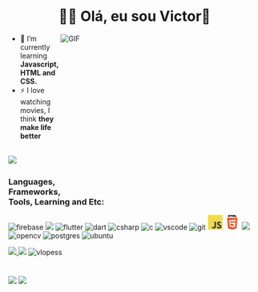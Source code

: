 


<h1 align="center">👨‍💻 Olá, eu sou Victor👋</h1>
<img align="right" alt="GIF" src="https://user-images.githubusercontent.com/121266927/212063189-82aba6a1-9c29-4dde-93fe-843df2bf5ef6.gif" width="400" height="320"/> 
<p>
  
- 🌱 I’m currently learning **Javascript, HTML and CSS.**
- ⚡ I love watching movies, I think **they make life better**
<br>
<a href = "https://victorpersonalsite.vlopess.repl.co/" target="_blank"><img src="https://img.shields.io/badge/-Visite o meu site (EM PRODUÇÃO)-%23333?style=for-the-badge&logoColor=white" target="_blank"></a>
</p>
<h3>Languages, Frameworks, Tools, Learning and Etc:</h3>
<p>  
<img height="30" src="https://cdn.jsdelivr.net/gh/devicons/devicon/icons/firebase/firebase-plain.svg" alt="firebase"/>
<img height="30"  src="https://cdn.jsdelivr.net/gh/devicons/devicon/icons/flask/flask-original-wordmark.svg" />
<img height="30" src="https://cdn.jsdelivr.net/gh/devicons/devicon/icons/flutter/flutter-original.svg" alt="flutter"/>
<img height="30" src="https://cdn.jsdelivr.net/gh/devicons/devicon/icons/dart/dart-original.svg" alt="dart"/>
<img height="30" src="https://cdn.jsdelivr.net/gh/devicons/devicon/icons/csharp/csharp-original.svg" alt="csharp"/>
<img height="30" src="https://cdn.jsdelivr.net/gh/devicons/devicon/icons/c/c-original.svg" alt="c"/>
<img height="30" src="https://cdn.jsdelivr.net/gh/devicons/devicon/icons/vscode/vscode-original.svg" alt="vscode"/>
<img height="30" src="https://cdn.jsdelivr.net/gh/devicons/devicon/icons/git/git-original.svg" alt="git"/>
<img height="30" src="https://raw.githubusercontent.com/devicons/devicon/master/icons/javascript/javascript-original.svg" alt="javascript" />
<img height="30" src="https://raw.githubusercontent.com/devicons/devicon/master/icons/html5/html5-original-wordmark.svg" alt="html5" />
<img height="30" src="https://cdn.jsdelivr.net/gh/devicons/devicon/icons/css3/css3-original-wordmark.svg" />
<img height="30" src="https://www.vectorlogo.zone/logos/opencv/opencv-icon.svg" alt="opencv"/>
<img height="30" src="https://cdn.jsdelivr.net/gh/devicons/devicon/icons/postgresql/postgresql-original-wordmark.svg" alt="postgres"/>          
<img height="30" src="https://cdn.jsdelivr.net/gh/devicons/devicon/icons/ubuntu/ubuntu-plain.svg" alt="ubuntu" />

</p>
<a href = "mailto:victorldev8@gmail.com" target="_blank"><img src="https://img.shields.io/badge/-Gmail-%23333?style=for-the-badge&logo=gmail&logoColor=white&color=red" target="_blank"</a>
<a href = "https://medium.com/@Victorldev" target="_blank"><img src="https://img.shields.io/badge/-Medium-%23333?style=for-the-badge&logo=medium&logoColor=white" target="_blank"></a>
<img src="https://komarev.com/ghpvc/?username=vlopess&label=Profile%20views&color=0e75b6&style=flat" alt="vlopess" />
  
# 
<div align="justify">
  <img  height="150em" src="https://github-readme-stats.vercel.app/api/top-langs/?username=vlopess&hide_progress=true&theme=dark"/>
  <img  height="160em" src="https://github-readme-stats.vercel.app/api?username=vlopess&show_icons=true&theme=dark&include_all_commits=true&count_private=true"/>
</div>

  